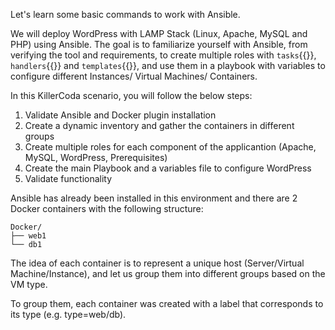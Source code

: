 Let's learn some basic commands to work with Ansible.

We will deploy WordPress with LAMP Stack (Linux, Apache, MySQL and PHP) using Ansible. The goal is to familiarize yourself with Ansible, from verifying the tool and requirements, to create multiple roles with `tasks`{{}}, `handlers`{{}} and `templates`{{}}, and use them in a playbook with variables to configure different Instances/ Virtual Machines/ Containers.

In this KillerCoda scenario, you will follow the below steps:

1. Validate Ansible and Docker plugin installation
2. Create a dynamic inventory and gather the containers in different groups
3. Create multiple roles for each component of the applicantion (Apache, MySQL, WordPress, Prerequisites)
4. Create the main Playbook and a variables file to configure WordPress
5. Validate functionality

Ansible has already been installed in this environment and there are 2 Docker containers with the following structure:

```
Docker/
├── web1
└── db1
```

The idea of each container is to represent a unique host (Server/Virtual Machine/Instance), and let us group them into different groups based on the VM type. 

To group them, each container was created with a label that corresponds to its type (e.g. type=web/db). 
